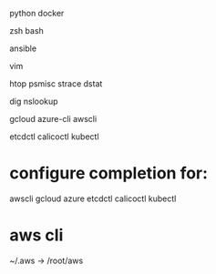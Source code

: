 python
docker

zsh
bash

ansible

vim

htop
psmisc
strace
dstat

dig
nslookup

gcloud
azure-cli
awscli

etcdctl
calicoctl
kubectl



# configure completion for:
awscli
gcloud
azure
etcdctl
calicoctl
kubectl

# aws cli

~/.aws -> /root/aws
